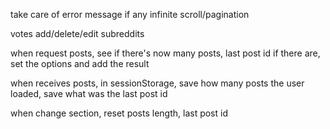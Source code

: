 take care of error message if any
infinite scroll/pagination

votes
add/delete/edit subreddits




when request posts,
see if there's now many posts, last post id
if there are, set the options and add the result

when receives posts,
in sessionStorage,
save how many posts the user loaded,
save what was the last post id

when change section,
reset posts length,
last post id
